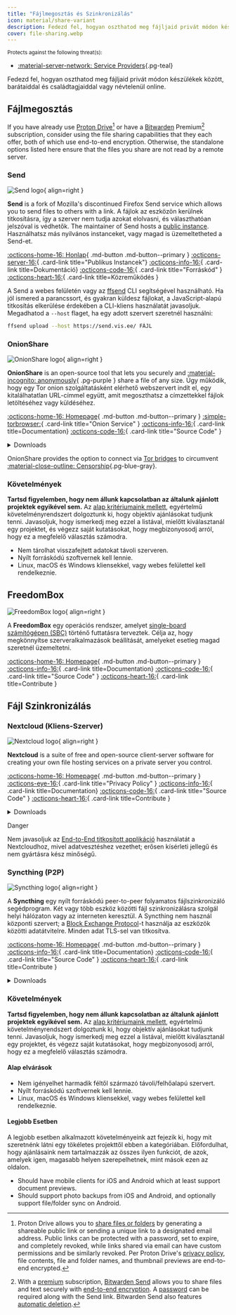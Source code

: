 ```yaml
---
title: "Fájlmegosztás és Szinkronizálás"
icon: material/share-variant
description: Fedezd fel, hogyan oszthatod meg fájljaid privát módon készülékek között, barátaiddal és családtagjaiddal vagy névtelenül online.
cover: file-sharing.webp
---
```


<small>Protects against the following threat(s):</small>

- [:material-server-network: Service Providers](basics/common-threats.md#privacy-from-service-providers ""){.pg-teal}

Fedezd fel, hogyan oszthatod meg fájljaid privát módon készülékek között, barátaiddal és családtagjaiddal vagy névtelenül online.

## Fájlmegosztás

If you have already use [Proton Drive](cloud.md#proton-drive)[^1] or have a [Bitwarden](passwords.md#bitwarden) Premium[^2] subscription, consider using the file sharing capabilities that they each offer, both of which use end-to-end encryption. Otherwise, the standalone options listed here ensure that the files you share are not read by a remote server.

### Send

<div class="admonition recommendation" markdown>

![Send logo](assets/img/file-sharing-sync/send.svg){ align=right }

**Send** is a fork of Mozilla's discontinued Firefox Send service which allows you to send files to others with a link. A fájlok az eszközön kerülnek titkosításra, így a szerver nem tudja azokat elolvasni, és választhatóan jelszóval is védhetők. The maintainer of Send hosts a [public instance](https://send.vis.ee). Használhatsz más nyilvános instanceket, vagy magad is üzemeltetheted a Send-et.

[:octicons-home-16: Honlap](https://send.vis.ee){ .md-button .md-button--primary }
[:octicons-server-16:](https://github.com/timvisee/send-instances){ .card-link title="Publikus Instancek"}
[:octicons-info-16:](https://github.com/timvisee/send#readme){ .card-link title=Dokumentáció}
[:octicons-code-16:](https://github.com/timvisee/send){ .card-link title="Forráskód" }
[:octicons-heart-16:](https://github.com/sponsors/timvisee){ .card-link title=Közreműködés }

</details>

</div>

A Send a webes felületén vagy az [ffsend](https://github.com/timvisee/ffsend) CLI segítségével használható. Ha jól ismered a parancssort, és gyakran küldesz fájlokat, a JavaScript-alapú titkosítás elkerülése érdekében a CLI-kliens használatát javasoljuk. Megadhatod a `--host` flaget, ha egy adott szervert szeretnél használni:

```bash
ffsend upload --host https://send.vis.ee/ FÁJL
```

### OnionShare

<div class="admonition recommendation" markdown>

![OnionShare logo](assets/img/file-sharing-sync/onionshare.svg){ align=right }

**OnionShare** is an open-source tool that lets you securely and [:material-incognito: anonymously](basics/common-threats.md#anonymity-vs-privacy){ .pg-purple } share a file of any size. Úgy működik, hogy egy Tor onion szolgáltatásként elérhető webszervert indít el, egy kitalálhatatlan URL-címmel együtt, amit megoszthatsz a címzettekkel fájlok letöltéséhez vagy küldéséhez.

[:octicons-home-16: Homepage](https://onionshare.org){ .md-button .md-button--primary }
[:simple-torbrowser:](http://lldan5gahapx5k7iafb3s4ikijc4ni7gx5iywdflkba5y2ezyg6sjgyd.onion){ .card-link title="Onion Service" }
[:octicons-info-16:](https://docs.onionshare.org){ .card-link title=Documentation}
[:octicons-code-16:](https://github.com/onionshare/onionshare){ .card-link title="Source Code" }

<details class="downloads" markdown>
<summary>Downloads</summary>

- [:fontawesome-brands-windows: Windows](https://onionshare.org/#download)
- [:simple-apple: macOS](https://onionshare.org/#download)
- [:simple-linux: Linux](https://onionshare.org/#download)

</details>

</div>

OnionShare provides the option to connect via [Tor bridges](https://docs.onionshare.org/2.6.2/en/tor.html#automatic-censorship-circumvention) to circumvent [:material-close-outline: Censorship](basics/common-threats.md#avoiding-censorship ""){.pg-blue-gray}.

### Követelmények

**Tartsd figyelemben, hogy nem állunk kapcsolatban az általunk ajánlott projektek egyikével sem.** Az [alap kritériumaink mellett](about/criteria.md), egyértelmű követelményrendszert dolgoztunk ki, hogy objektív ajánlásokat tudjunk tenni. Javasoljuk, hogy ismerkedj meg ezzel a listával, mielőtt kiválasztanál egy projektet, és végezz saját kutatásokat, hogy megbizonyosodj arról, hogy ez a megfelelő választás számodra.

- Nem tárolhat visszafejtett adatokat távoli szerveren.
- Nyílt forráskódú szoftvernek kell lennie.
- Linux, macOS és Windows kliensekkel, vagy webes felülettel kell rendelkeznie.

## FreedomBox

<div class="admonition recommendation" markdown>

![FreedomBox logo](assets/img/file-sharing-sync/freedombox.svg){ align=right }

A **FreedomBox** egy operációs rendszer, amelyet [single-board számítógépen (SBC)](https://en.wikipedia.org/wiki/Single-board_computer) történő futtatásra terveztek. Célja az, hogy megkönnyítse szerveralkalmazások beállítását, amelyeket esetleg magad szeretnél üzemeltetni.

[:octicons-home-16: Homepage](https://freedombox.org){ .md-button .md-button--primary }
[:octicons-info-16:](https://wiki.debian.org/FreedomBox/Manual){ .card-link title=Documentation}
[:octicons-code-16:](https://salsa.debian.org/freedombox-team/freedombox){ .card-link title="Source Code" }
[:octicons-heart-16:](https://freedomboxfoundation.org/donate){ .card-link title=Contribute }

</details>

</div>

## Fájl Szinkronizálás

### Nextcloud (Kliens-Szerver)

<div class="admonition recommendation" markdown>

![Nextcloud logo](assets/img/document-collaboration/nextcloud.svg){ align=right }

**Nextcloud** is a suite of free and open-source client-server software for creating your own file hosting services on a private server you control.

[:octicons-home-16: Homepage](https://nextcloud.com){ .md-button .md-button--primary }
[:octicons-eye-16:](https://nextcloud.com/privacy){ .card-link title="Privacy Policy" }
[:octicons-info-16:](https://nextcloud.com/support){ .card-link title=Documentation}
[:octicons-code-16:](https://github.com/nextcloud){ .card-link title="Source Code" }
[:octicons-heart-16:](https://nextcloud.com/contribute){ .card-link title=Contribute }

<details class="downloads" markdown>
<summary>Downloads</summary>

- [:simple-googleplay: Google Play](https://play.google.com/store/apps/details?id=com.nextcloud.client)
- [:simple-appstore: App Store](https://apps.apple.com/app/id1125420102)
- [:simple-github: GitHub](https://github.com/nextcloud/android/releases)
- [:fontawesome-brands-windows: Windows](https://nextcloud.com/install/#install-clients)
- [:simple-apple: macOS](https://nextcloud.com/install/#install-clients)
- [:simple-linux: Linux](https://nextcloud.com/install/#install-clients)

</details>

</div>

<div class="admonition danger" markdown>
<p class="admonition-title">Danger</p>

Nem javasoljuk az [End-to-End titkosított applikáció](https://apps.nextcloud.com/apps/end_to_end_encryption) használatát a Nextcloudhoz, mivel adatvesztéshez vezethet; erősen kísérleti jellegű és nem gyártásra kész minőségű.

</div>

### Syncthing (P2P)

<div class="admonition recommendation" markdown>

![Syncthing logo](assets/img/file-sharing-sync/syncthing.svg){ align=right }

A **Syncthing** egy nyílt forráskódú peer-to-peer folyamatos fájlszinkronizáló segédprogram. Két vagy több eszköz közötti fájl szinkronizálásra szolgál helyi hálózaton vagy az interneten keresztül. A Syncthing nem használ központi szervert; a [Block Exchange Protocol](https://docs.syncthing.net/specs/bep-v1.html#bep-v1)-t használja az eszközök közötti adatátvitelre. Minden adat TLS-sel van titkosítva.

[:octicons-home-16: Homepage](https://syncthing.net){ .md-button .md-button--primary }
[:octicons-info-16:](https://docs.syncthing.net){ .card-link title=Documentation}
[:octicons-code-16:](https://github.com/syncthing){ .card-link title="Source Code" }
[:octicons-heart-16:](https://syncthing.net/donations){ .card-link title=Contribute }

<details class="downloads" markdown>
<summary>Downloads</summary>

- [:simple-googleplay: Google Play](https://play.google.com/store/apps/details?id=com.nutomic.syncthingandroid)
- [:fontawesome-brands-windows: Windows](https://syncthing.net/downloads)
- [:simple-apple: macOS](https://syncthing.net/downloads)
- [:simple-linux: Linux](https://syncthing.net/downloads)
- [:simple-freebsd: FreeBSD](https://syncthing.net/downloads)

</details>

</div>

### Követelmények

**Tartsd figyelemben, hogy nem állunk kapcsolatban az általunk ajánlott projektek egyikével sem.** Az [alap kritériumaink mellett](about/criteria.md), egyértelmű követelményrendszert dolgoztunk ki, hogy objektív ajánlásokat tudjunk tenni. Javasoljuk, hogy ismerkedj meg ezzel a listával, mielőtt kiválasztanál egy projektet, és végezz saját kutatásokat, hogy megbizonyosodj arról, hogy ez a megfelelő választás számodra.

#### Alap elvárások

- Nem igényelhet harmadik féltől származó távoli/felhőalapú szervert.
- Nyílt forráskódú szoftvernek kell lennie.
- Linux, macOS és Windows kliensekkel, vagy webes felülettel kell rendelkeznie.

#### Legjobb Esetben

A legjobb esetben alkalmazott követelményeink azt fejezik ki, hogy mit szeretnénk látni egy tökéletes projekttől ebben a kategóriában. Előfordulhat, hogy ajánlásaink nem tartalmazzák az összes ilyen funkciót, de azok, amelyek igen, magasabb helyen szerepelhetnek, mint mások ezen az oldalon.

- Should have mobile clients for iOS and Android which at least support document previews.
- Should support photo backups from iOS and Android, and optionally support file/folder sync on Android.

[^1]: Proton Drive allows you to [share files or folders](https://proton.me/support/drive-shareable-link) by generating a shareable public link or sending a unique link to a designated email address. Public links can be protected with a password, set to expire, and completely revoked, while links shared via email can have custom permissions and be similarly revoked. Per Proton Drive's [privacy policy](https://proton.me/drive/privacy-policy), file contents, file and folder names, and thumbnail previews are end-to-end encrypted.
[^2]: With a [premium](https://bitwarden.com/help/about-bitwarden-plans/#compare-personal-plans) subscription, [Bitwarden Send](https://bitwarden.com/products/send) allows you to share files and text securely with [end-to-end encryption](https://bitwarden.com/help/send-encryption). A [password](https://bitwarden.com/help/send-privacy/#send-passwords) can be required along with the Send link. Bitwarden Send also features [automatic deletion](https://bitwarden.com/help/send-lifespan).
